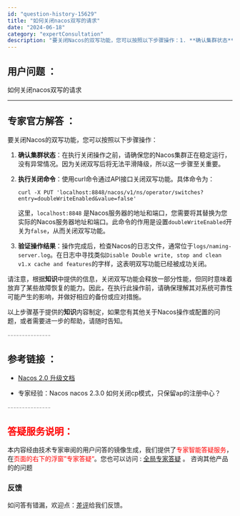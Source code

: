 ```yaml
---
id: "question-history-15629"
title: "如何关闭nacos双写的请求"
date: "2024-06-18"
category: "expertConsultation"
description: "要关闭Nacos的双写功能，您可以按照以下步骤操作：1. **确认集群状态**：在执行关闭操作之前，请确保您的Nacos集群正在稳定运行，没有异常情况。因为关闭双写后将无法平滑降级，所以这一步骤至关重要。2. **执行关闭命令**：使用curl命令通过API接口关闭双写功能。具体命令为：   ```"
---
```


## 用户问题 ： 
 如何关闭nacos双写的请求  

---------------
## 专家官方解答 ：

要关闭Nacos的双写功能，您可以按照以下步骤操作：

1. **确认集群状态**：在执行关闭操作之前，请确保您的Nacos集群正在稳定运行，没有异常情况。因为关闭双写后将无法平滑降级，所以这一步骤至关重要。

2. **执行关闭命令**：使用curl命令通过API接口关闭双写功能。具体命令为：
   ```
   curl -X PUT 'localhost:8848/nacos/v1/ns/operator/switches?entry=doubleWriteEnabled&value=false'
   ```
   这里，`localhost:8848` 是Nacos服务器的地址和端口，您需要将其替换为您实际的Nacos服务器地址和端口。此命令的作用是设置`doubleWriteEnabled`开关为`false`，从而关闭双写功能。

3. **验证操作结果**：操作完成后，检查Nacos的日志文件，通常位于`logs/naming-server.log`。在日志中寻找类似`Disable Double write, stop and clean v1.x cache and features`的字样，这表明双写功能已经被成功关闭。

请注意，根据**知识**中提供的信息，关闭双写功能会释放一部分性能，但同时意味着放弃了某些故障恢复的能力。因此，在执行此操作前，请确保理解其对系统可靠性可能产生的影响，并做好相应的备份或应对措施。

以上步骤基于提供的**知识**内容制定，如果您有其他关于Nacos操作或配置的问题，或者需要进一步的帮助，请随时告知。


<font color="#949494">---------------</font> 


## 参考链接 ：

* [Nacos 2.0 升级文档](https://nacos.io/docs/latest/upgrading/200-upgrading)
 
 * 专家经验：Nacos nacos 2.3.0 如何关闭cp模式，只保留ap的注册中心？ 


 <font color="#949494">---------------</font> 
 


## <font color="#FF0000">答疑服务说明：</font> 

本内容经由技术专家审阅的用户问答的镜像生成，我们提供了<font color="#FF0000">专家智能答疑服务</font>，在<font color="#FF0000">页面的右下的浮窗”专家答疑“</font>。您也可以访问 : [全局专家答疑](https://answer.opensource.alibaba.com/docs/intro) 。 咨询其他产品的的问题

### 反馈
如问答有错漏，欢迎点：[差评](https://ai.nacos.io/user/feedbackByEnhancerGradePOJOID?enhancerGradePOJOId=15681)给我们反馈。
